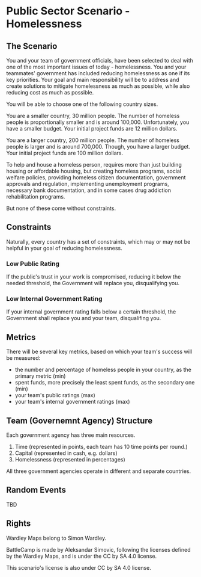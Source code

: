 # Public Sector Scenario - Homelessness

## The Scenario

You and your team of government officials, have been selected to deal with one of the most important issues of today - homelessness. You and your teammates' government has included reducing homelessness as one if its key priorities. Your goal and main responsibility will be to address and create solutions to mitigate homelessness as much as possible, while also reducing cost as much as possible.

You will be able to choose one of the following country sizes.

You are a smaller country, 30 million people. The number of homeless people is proportionally smaller and is around 100,000. Unfortunately, you have a smaller budget. Your initial project funds are 12 million dollars.

You are a larger country, 200 million people. The number of homeless people is larger and is around 700,000. Though, you have a larger budget. Your initial project funds are 100 million dollars.

To help and house a homeless person, requires more than just building housing or affordable housing, but creating homeless programs, social welfare policies, providing homeless citizen documentation, government approvals and regulation, implementing unemployment programs, necessary bank documentation, and in some cases drug addiction rehabilitation programs.

But none of these come without constraints.

## Constraints

Naturally, every country has a set of constraints, which may or may not be helpful in your goal of reducing homelessness.

### Low Public Rating

If the public's trust in your work is compromised, reducing it below the needed threshold, the Government will replace you, disqualifying you.

### Low Internal Government Rating

If your internal government rating falls below a certain threshold, the Government shall replace you and your team, disqualifing you.

## Metrics

There will be several key metrics, based on which your team's success will be measured:

- the number and percentage of homeless people in your country, as the primary metric (min)
- spent funds, more precisely the least spent funds, as the secondary one (min)
- your team's public ratings (max)
- your team's internal government ratings (max)

## Team (Governemnt Agency) Structure

Each government agency has three main resources.

1. Time (represented in points, each team has 10 time points per round.)
2. Capital (represented in cash, e.g. dollars)
3. Homelessness (represented in percentages)

All three government agencies operate in different and separate countries.

## Random Events

TBD

## Rights

Wardley Maps belong to Simon Wardley.

BattleCamp is made by Aleksandar Simovic, following the licenses defined by the Wardley Maps, and is under the CC by SA 4.0 license.

This scenario's license is also under CC by SA 4.0 license.
